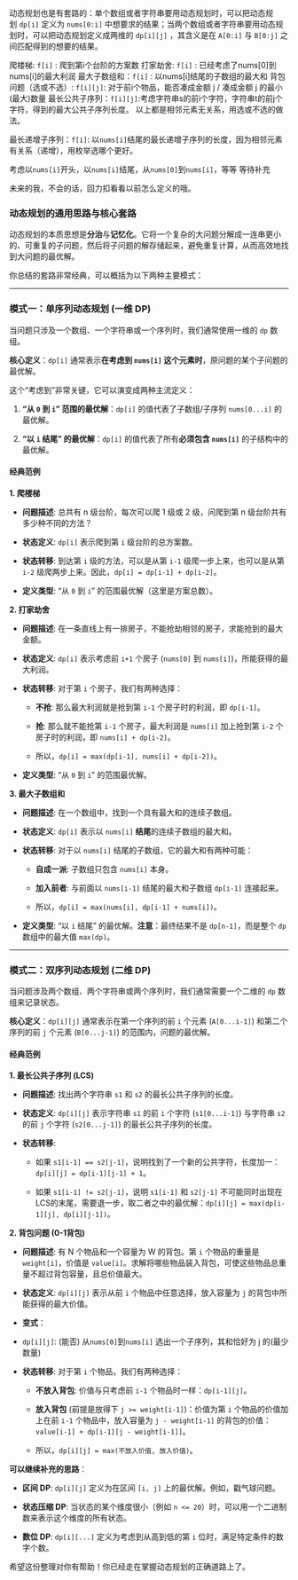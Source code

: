 动态规划也是有套路的：单个数组或者字符串要用动态规划时，可以把动态规划 `dp[i]` 定义为 `nums[0:i]` 中想要求的结果；当两个数组或者字符串要用动态规划时，可以把动态规划定义成两维的 `dp[i][j]` ，其含义是在 `A[0:i]` 与 `B[0:j]` 之间匹配得到的想要的结果。

爬楼梯: `f[i]` : 爬到第i个台阶的方案数
打家劫舍: `f[i]` : 已经考虑了nums[0]到nums[i]的最大利润
最大子数组和：`f[i]` : 以nums[i]结尾的子数组的最大和
背包问题（选或不选）: `f[i][j]`: 对于前i个物品，能否凑成金额 j / 凑成金额 j 的最小(最大)数量
最长公共子序列：`f[i][j]`:考虑字符串s的前i个字符，字符串t的前j个字符，得到的最大公共子序列长度。
以上都是相邻元素无关系，用选或不选的做法。

最长递增子序列：`f[i]`: 以`nums[i]`结尾的最长递增子序列的长度，因为相邻元素有关系（递增），用枚举选哪个更好。

考虑以`nums[i]`开头，以`nums[i]`结尾，从`nums[0]`到`nums[i]`，等等
等待补充

未来的我，不会的话，回力扣看看以前怎么定义的哦。

### 动态规划的通用思路与核心套路

动态规划的本质思想是**分治**与**记忆化**。它将一个复杂的大问题分解成一连串更小的、可重复的子问题，然后将子问题的解存储起来，避免重复计算，从而高效地找到大问题的最优解。

你总结的套路非常经典，可以概括为以下两种主要模式：

---

### 模式一：单序列动态规划 (一维 DP)

当问题只涉及一个数组、一个字符串或一个序列时，我们通常使用一维的 `dp` 数组。

**核心定义**：`dp[i]` 通常表示**在考虑到 `nums[i]` 这个元素时**，原问题的某个子问题的最优解。

这个“考虑到”非常关键，它可以演变成两种主流定义：

1. **“从 `0` 到 `i`” 范围的最优解**：`dp[i]` 的值代表了子数组/子序列 `nums[0...i]` 的最优解。
    
2. **“以 `i` 结尾” 的最优解**：`dp[i]` 的值代表了所有**必须包含 `nums[i]`** 的子结构中的最优解。
    

#### 经典范例

**1. 爬楼梯**

- **问题描述**: 总共有 n 级台阶，每次可以爬 1 级或 2 级，问爬到第 n 级台阶共有多少种不同的方法？
    
- **状态定义**: `dp[i]` 表示爬到第 `i` 级台阶的总方案数。
    
- **状态转移**: 到达第 `i` 级的方法，可以是从第 `i-1` 级爬一步上来，也可以是从第 `i-2` 级爬两步上来。因此，`dp[i] = dp[i-1] + dp[i-2]`。
    
- **定义类型**: “从 `0` 到 `i`” 的范围最优解（这里是方案总数）。
    

**2. 打家劫舍**

- **问题描述**: 在一条直线上有一排房子，不能抢劫相邻的房子，求能抢到的最大金额。
    
- **状态定义**: `dp[i]` 表示考虑前 `i+1` 个房子 (`nums[0]` 到 `nums[i]`)，所能获得的最大利润。
    
- **状态转移**: 对于第 `i` 个房子，我们有两种选择：
    
    - **不抢**: 那么最大利润就是抢到第 `i-1` 个房子时的利润，即 `dp[i-1]`。
        
    - **抢**: 那么就不能抢第 `i-1` 个房子，最大利润是 `nums[i]` 加上抢到第 `i-2` 个房子时的利润，即 `nums[i] + dp[i-2]`。
        
    - 所以，`dp[i] = max(dp[i-1], nums[i] + dp[i-2])`。
        
- **定义类型**: “从 `0` 到 `i`” 的范围最优解。
    

**3. 最大子数组和**

- **问题描述**: 在一个数组中，找到一个具有最大和的连续子数组。
    
- **状态定义**: `dp[i]` 表示以 `nums[i]` **结尾**的连续子数组的最大和。
    
- **状态转移**: 对于以 `nums[i]` 结尾的子数组，它的最大和有两种可能：
    
    - **自成一派**: 子数组只包含 `nums[i]` 本身。
        
    - **加入前者**: 与前面以 `nums[i-1]` 结尾的最大和子数组 `dp[i-1]` 连接起来。
        
    - 所以，`dp[i] = max(nums[i], dp[i-1] + nums[i])`。
        
- **定义类型**: “以 `i` 结尾” 的最优解。**注意**：最终结果不是 `dp[n-1]`，而是整个 `dp` 数组中的最大值 `max(dp)`。
    

---

### 模式二：双序列动态规划 (二维 DP)

当问题涉及两个数组、两个字符串或两个序列时，我们通常需要一个二维的 `dp` 数组来记录状态。

**核心定义**：`dp[i][j]` 通常表示在第一个序列的前 `i` 个元素 (`A[0...i-1]`) 和第二个序列的前 `j` 个元素 (`B[0...j-1]`) 的范围内，问题的最优解。

#### 经典范例

**1. 最长公共子序列 (LCS)**

- **问题描述**: 找出两个字符串 `s1` 和 `s2` 的最长公共子序列的长度。
    
- **状态定义**: `dp[i][j]` 表示字符串 `s1` 的前 `i` 个字符 (`s1[0...i-1]`) 与字符串 `s2` 的前 `j` 个字符 (`s2[0...j-1]`) 的最长公共子序列的长度。
    
- **状态转移**:
    
    - 如果 `s1[i-1] == s2[j-1]`，说明找到了一个新的公共字符，长度加一：`dp[i][j] = dp[i-1][j-1] + 1`。
        
    - 如果 `s1[i-1] != s2[j-1]`，说明 `s1[i-1]` 和 `s2[j-1]` 不可能同时出现在LCS的末尾，需要退一步，取二者之中的最优解：`dp[i][j] = max(dp[i-1][j], dp[i][j-1])`。
        

**2. 背包问题 (0-1背包)**

- **问题描述**: 有 N 个物品和一个容量为 W 的背包。第 `i` 个物品的重量是 `weight[i]`，价值是 `value[i]`。求解将哪些物品装入背包，可使这些物品总重量不超过背包容量，且总价值最大。
    
- **状态定义**: `dp[i][j]` 表示从前 `i` 个物品中任意选择，放入容量为 `j` 的背包中所能获得的最大价值。
- **变式**：
- `dp[i][j]`: (能否) 从`nums[0]`到`nums[i]` 选出一个子序列，其和恰好为 j 的(最少数量)
    
- **状态转移**: 对于第 `i` 个物品，我们有两种选择：
    
    - **不放入背包**: 价值与只考虑前 `i-1` 个物品时一样：`dp[i-1][j]`。
        
    - **放入背包** (前提是放得下 `j >= weight[i-1]`)：价值为第 `i` 个物品的价值加上在前 `i-1` 个物品中，放入容量为 `j - weight[i-1]` 的背包的价值：`value[i-1] + dp[i-1][j - weight[i-1]]`。
        
    - 所以，`dp[i][j] = max(不放入价值, 放入价值)`。
        


**可以继续补充的思路**：

- **区间 DP**: `dp[i][j]` 定义为在区间 `[i, j]` 上的最优解。例如，戳气球问题。
    
- **状态压缩 DP**: 当状态的某个维度很小（例如 `n <= 20`）时，可以用一个二进制数来表示这个维度的所有状态。
    
- **数位 DP**: `dp[i][...]` 定义为考虑到从高到低的第 `i` 位时，满足特定条件的数字个数。
    

希望这份整理对你有帮助！你已经走在掌握动态规划的正确道路上了。